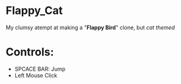 # Flappy_Cat
 My clumsy atempt at making a "**Flappy Bird**" clone, but *cat themed*
 
# Controls:
 * SPCACE BAR: Jump
 * Left Mouse Click

